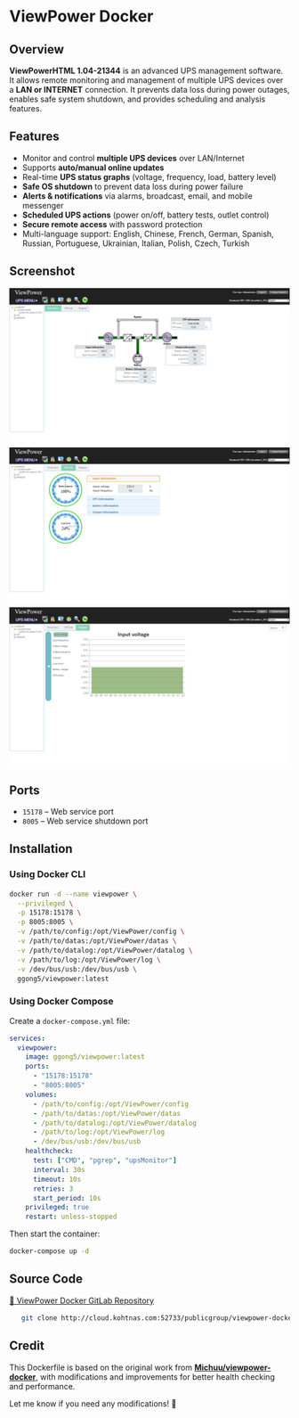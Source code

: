 # ViewPower Docker

## Overview
**ViewPowerHTML 1.04-21344** is an advanced UPS management software. It allows remote monitoring and management of multiple UPS devices over a **LAN or INTERNET** connection. It prevents data loss during power outages, enables safe system shutdown, and provides scheduling and analysis features.

## Features
- Monitor and control **multiple UPS devices** over LAN/Internet
- Supports **auto/manual online updates**
- Real-time **UPS status graphs** (voltage, frequency, load, battery level)
- **Safe OS shutdown** to prevent data loss during power failure
- **Alerts & notifications** via alarms, broadcast, email, and mobile messenger
- **Scheduled UPS actions** (power on/off, battery tests, outlet control)
- **Secure remote access** with password protection
- Multi-language support: English, Chinese, French, German, Spanish, Russian, Portuguese, Ukrainian, Italian, Polish, Czech, Turkish

## Screenshot

![01](https://github.com/Kong-TH/viewpower-docker/blob/main/images/ViewPower-01.png)
![02](https://github.com/Kong-TH/viewpower-docker/blob/main/images/ViewPower-02.png)
![03](https://github.com/Kong-TH/viewpower-docker/blob/main/images/ViewPower-03.png)

## Ports
- `15178` – Web service port
- `8005` – Web service shutdown port

## Installation
### Using Docker CLI
```bash
docker run -d --name viewpower \
  --privileged \
  -p 15178:15178 \
  -p 8005:8005 \
  -v /path/to/config:/opt/ViewPower/config \
  -v /path/to/datas:/opt/ViewPower/datas \
  -v /path/to/datalog:/opt/ViewPower/datalog \
  -v /path/to/log:/opt/ViewPower/log \
  -v /dev/bus/usb:/dev/bus/usb \
  ggong5/viewpower:latest
```

### Using Docker Compose
Create a `docker-compose.yml` file:
```yaml
services:
  viewpower:
    image: ggong5/viewpower:latest
    ports:
      - "15178:15178"
      - "8005:8005"
    volumes:
      - /path/to/config:/opt/ViewPower/config
      - /path/to/datas:/opt/ViewPower/datas
      - /path/to/datalog:/opt/ViewPower/datalog
      - /path/to/log:/opt/ViewPower/log
      - /dev/bus/usb:/dev/bus/usb
    healthcheck:
      test: ["CMD", "pgrep", "upsMonitor"]
      interval: 30s
      timeout: 10s
      retries: 3
      start_period: 10s
    privileged: true
    restart: unless-stopped
```

Then start the container:
```bash
docker-compose up -d
```

## Source Code
[📂 ViewPower Docker GitLab Repository](https://git.kohtnas.com/publicgroup/viewpower-docker)
```bash
   git clone http://cloud.kohtnas.com:52733/publicgroup/viewpower-docker.git
```
## Credit
This Dockerfile is based on the original work from **[Michuu/viewpower-docker](https://github.com/Michuu/viewpower-docker)**, with modifications and improvements for better health checking and performance.

Let me know if you need any modifications! 🚀

